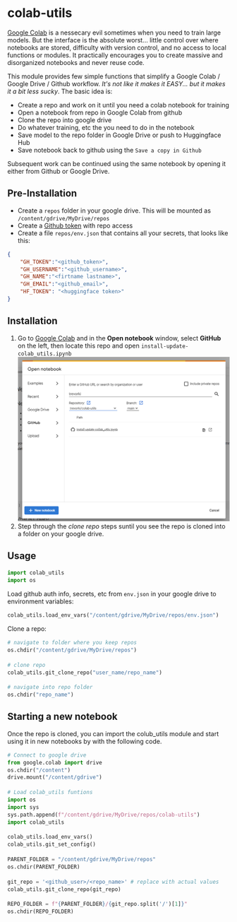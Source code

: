 # colab-utils

 [Google Colab](https://colab.research.google.com/)  is a nessecary evil sometimes when you need to train large models. But the interface is the absolute worst... little control over where notebooks are stored, difficulty with version control, and no access to local functions or modules. It practically encourages you to create massive and disorganized notebooks and never reuse code.

This module provides few simple functions that simplify a Google Colab / Google Drive / Github workflow. *It's not like it makes it EASY... but it makes it a bit less sucky*. The basic idea is:

- Create a repo and work on it until you need a colab notebook for training
- Open a notebook from repo in Google Colab from github
- Clone the repo into google drive
- Do whatever training, etc the you need to do in the notebook
- Save model to the repo folder in Google Drive or push to Huggingface Hub
- Save notebook back to github using the `Save a copy in Github` 

Subsequent work can be continued using the same notebook by opening it either from Github or Google Drive.

## Pre-Installation

- Create a `repos` folder in your google drive. This will be mounted as `/content/gdrive/MyDrive/repos`
- Create a [Github token](https://docs.github.com/en/authentication/keeping-your-account-and-data-secure/managing-your-personal-access-tokens) with repo access
- Create a file `repos/env.json` that contains all your secrets, that looks like this:

```json
{
    "GH_TOKEN":"<github_token>",
    "GH_USERNAME":"<github_username>",
    "GH_NAME":"<firtname lastname>",
    "GH_EMAIL":"<github_email>",
    "HF_TOKEN": "<huggingface token>"
}
```

## Installation

1. Go to [Google Colab](https://colab.research.google.com/) and in the **Open notebook** window, select **GitHub** on the left, then locate this repo and open `install-update-colab_utils.ipynb`
![open from github](img/colab-open-window.png)
2. Step through the *clone repo* steps suntil you see the repo is cloned into a folder on your google drive.

## Usage

```python
import colab_utils
import os
```

Load github auth info, secrets, etc from `env.json` in your google drive to environment variables:

```python
colab_utils.load_env_vars("/content/gdrive/MyDrive/repos/env.json")
```

Clone a repo:

```python
# navigate to folder where you keep repos
os.chdir("/content/gdrive/MyDrive/repos")

# clone repo
colab_utils.git_clone_repo("user_name/repo_name")

# navigate into repo folder
os.chdir("repo_name")
```

## Starting a new notebook

Once the repo is cloned, you can import the colub_utils module and start using it in new notebooks by with the following code.

```python
# Connect to google drive
from google.colab import drive
os.chdir("/content")
drive.mount("/content/gdrive")

# Load colab_utils funtions
import os
import sys
sys.path.append(f"/content/gdrive/MyDrive/repos/colab-utils")
import colab_utils

colab_utils.load_env_vars()
colab_utils.git_set_config()

PARENT_FOLDER = "/content/gdrive/MyDrive/repos"
os.chdir(PARENT_FOLDER)

git_repo = '<github_user>/<repo_name>' # replace with actual values
colab_utils.git_clone_repo(git_repo)

REPO_FOLDER = f"{PARENT_FOLDER}/{git_repo.split('/')[1]}"
os.chdir(REPO_FOLDER)
```


